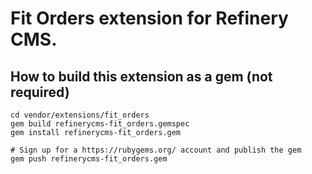 # Fit Orders extension for Refinery CMS.

## How to build this extension as a gem (not required)

    cd vendor/extensions/fit_orders
    gem build refinerycms-fit_orders.gemspec
    gem install refinerycms-fit_orders.gem

    # Sign up for a https://rubygems.org/ account and publish the gem
    gem push refinerycms-fit_orders.gem

